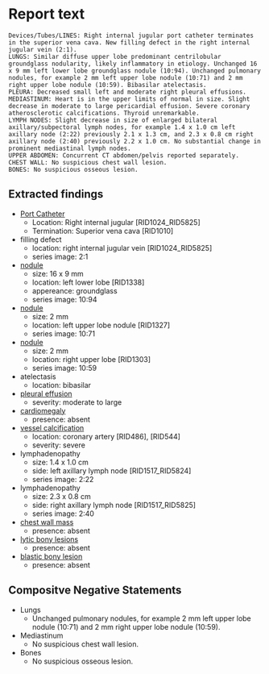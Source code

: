# Report text

```text
Devices/Tubes/LINES: Right internal jugular port catheter terminates in the superior vena cava. New filling defect in the right internal jugular vein (2:1).
LUNGS: Similar diffuse upper lobe predominant centrilobular groundglass nodularity, likely inflammatory in etiology. Unchanged 16 x 9 mm left lower lobe groundglass nodule (10:94). Unchanged pulmonary nodules, for example 2 mm left upper lobe nodule (10:71) and 2 mm right upper lobe nodule (10:59). Bibasilar atelectasis.
PLEURA: Decreased small left and moderate right pleural effusions.
MEDIASTINUM: Heart is in the upper limits of normal in size. Slight decrease in moderate to large pericardial effusion. Severe coronary atherosclerotic calcifications. Thyroid unremarkable.
LYMPH NODES: Slight decrease in size of enlarged bilateral axillary/subpectoral lymph nodes, for example 1.4 x 1.0 cm left axillary node (2:22) previously 2.1 x 1.3 cm, and 2.3 x 0.8 cm right axillary node (2:40) previously 2.2 x 1.0 cm. No substantial change in prominent mediastinal lymph nodes.
UPPER ABDOMEN: Concurrent CT abdomen/pelvis reported separately.
CHEST WALL: No suspicious chest wall lesion.
BONES: No suspicious osseous lesion.
```

## Extracted findings

- [Port Catheter](../../definitions/hood/tunneled-port-catheter.json)  
  - Location: Right internal jugular \[RID1024_RID5825\]
  - Termination: Superior vena cava \[RID1010\]
- filling defect
  - location: right internal jugular vein \[RID1024_RID5825\]
  - series image: 2:1
- [nodule](../../definitions/hood/pulmonary-nodule.md)
  - size: 16 x 9 mm
  - location: left lower lobe \[RID1338\]
  - appereance: groundglass
  - series image: 10:94
- [nodule](../../definitions/hood/pulmonary-nodule.md)
  - size: 2 mm
  - location: left upper lobe nodule \[RID1327]
  - series image: 10:71
- [nodule](../../definitions/hood/pulmonary-nodule.md)
  - size: 2 mm
  - location: right upper lobe \[RID1303\]
  - series image: 10:59
- atelectasis
  - location: bibasilar
- [pleural effusion](../../definitions/hood/pleural-effusion.json)  
  - severity: moderate to large
- [cardiomegaly](../../definitions/upmedic/Cardiomegaly.cde.md)
  - presence: absent  
- [vessel calcification](../../definitions/nuance/coronary_artery_calcification.json)
  - location: coronary artery [RID486\], \[RID544\]
  - severity: severe
- lymphadenopathy
  - size: 1.4 x 1.0 cm
  - side: left axillary lymph node \[RID1517_RID5824\]
  - series image: 2:22
- lymphadenopathy
  - size: 2.3 x 0.8 cm
  - side: right axillary lymph node \[RID1517_RID5825\]
  - series image: 2:40
- [chest wall mass](../../definitions/hood/chest-wall.json)  
  - presence: absent
- [lytic bony lesions](../../definitions/hood/lytic-lesion.md)
  - presence: absent
- [blastic bony lesion](../../definitions/hood/sclerotic-lesion.md)
  - presence: absent

## Compositve Negative Statements

- Lungs
  - Unchanged pulmonary nodules, for example 2 mm left upper lobe nodule (10:71) and 2 mm right upper lobe nodule (10:59).
- Mediastinum
  - No suspicious chest wall lesion.
- Bones
  - No suspicious osseous lesion.
  